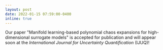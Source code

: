 ```yaml
---
layout: post
date: 2022-01-15 07:59:00-0400
inline: true
---
```


Our paper "Manifold learning-based polynomial chaos expansions for high-dimensional surrogate models" is accepted for publication and will appear soon at the _International Journal for Uncertainty Quantification_ (IJUQ)! 
